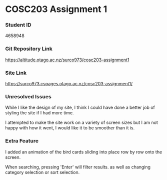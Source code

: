 # COSC203 Assignment 1

### Student ID
4658948

### Git Repository Link
https://altitude.otago.ac.nz/surco973/cosc203-assignment1

### Site Link
https://surco973.cspages.otago.ac.nz/cosc203-assignment1/

### Unresolved Issues
While I like the design of my site, I think I could have done a better job of styling the site if I had more time.

I attempted to make the site work on a variety of screen sizes but I am not happy with how it went, I would like it to be smoother than it is.
### Extra Feature
I added an animation of the bird cards sliding into place row by row onto the screen.

When searching, pressing 'Enter' will filter results. as well as changing category selection or sort selection.
